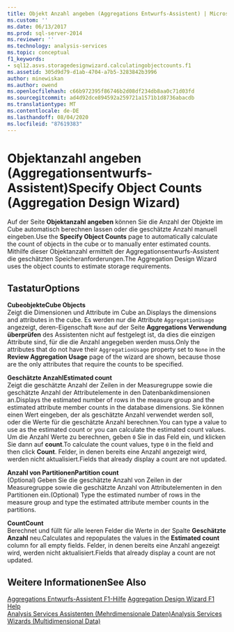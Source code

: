 ```yaml
---
title: Objekt Anzahl angeben (Aggregations Entwurfs-Assistent) | Microsoft-Dokumentation
ms.custom: ''
ms.date: 06/13/2017
ms.prod: sql-server-2014
ms.reviewer: ''
ms.technology: analysis-services
ms.topic: conceptual
f1_keywords:
- sql12.asvs.storagedesignwizard.calculatingobjectcounts.f1
ms.assetid: 305d9d79-d1ab-4704-a7b5-3283842b3996
author: minewiskan
ms.author: owend
ms.openlocfilehash: c66b972395f86746b2d08df234db8aa0c71d03fd
ms.sourcegitcommit: ad4d92dce894592a259721a1571b1d8736abacdb
ms.translationtype: MT
ms.contentlocale: de-DE
ms.lasthandoff: 08/04/2020
ms.locfileid: "87619383"
---
```

# <a name="specify-object-counts-aggregation-design-wizard"></a><span data-ttu-id="3894a-102">Objektanzahl angeben (Aggregationsentwurfs-Assistent)</span><span class="sxs-lookup"><span data-stu-id="3894a-102">Specify Object Counts (Aggregation Design Wizard)</span></span>
  <span data-ttu-id="3894a-103">Auf der Seite **Objektanzahl angeben** können Sie die Anzahl der Objekte im Cube automatisch berechnen lassen oder die geschätzte Anzahl manuell eingeben.</span><span class="sxs-lookup"><span data-stu-id="3894a-103">Use the **Specify Object Counts** page to automatically calculate the count of objects in the cube or to manually enter estimated counts.</span></span> <span data-ttu-id="3894a-104">Mithilfe dieser Objektanzahl ermittelt der Aggregationsentwurfs-Assistent die geschätzten Speicheranforderungen.</span><span class="sxs-lookup"><span data-stu-id="3894a-104">The Aggregation Design Wizard uses the object counts to estimate storage requirements.</span></span>  
  
## <a name="options"></a><span data-ttu-id="3894a-105">Tastatur</span><span class="sxs-lookup"><span data-stu-id="3894a-105">Options</span></span>  
 <span data-ttu-id="3894a-106">**Cubeobjekte**</span><span class="sxs-lookup"><span data-stu-id="3894a-106">**Cube Objects**</span></span>  
 <span data-ttu-id="3894a-107">Zeigt die Dimensionen und Attribute im Cube an.</span><span class="sxs-lookup"><span data-stu-id="3894a-107">Displays the dimensions and attributes in the cube.</span></span> <span data-ttu-id="3894a-108">Es werden nur die Attribute `AggregationUsage` angezeigt, deren-Eigenschaft `None` auf der Seite **Aggregations Verwendung überprüfen** des Assistenten nicht auf festgelegt ist, da dies die einzigen Attribute sind, für die die Anzahl angegeben werden muss.</span><span class="sxs-lookup"><span data-stu-id="3894a-108">Only the attributes that do not have their `AggregationUsage` property set to `None` in the **Review Aggregation Usage** page of the wizard are shown, because those are the only attributes that require the counts to be specified.</span></span>  
  
 <span data-ttu-id="3894a-109">**Geschätzte Anzahl**</span><span class="sxs-lookup"><span data-stu-id="3894a-109">**Estimated count**</span></span>  
 <span data-ttu-id="3894a-110">Zeigt die geschätzte Anzahl der Zeilen in der Measuregruppe sowie die geschätzte Anzahl der Attributelemente in den Datenbankdimensionen an.</span><span class="sxs-lookup"><span data-stu-id="3894a-110">Displays the estimated number of rows in the measure group and the estimated attribute member counts in the database dimensions.</span></span> <span data-ttu-id="3894a-111">Sie können einen Wert eingeben, der als geschätzte Anzahl verwendet werden soll, oder die Werte für die geschätzte Anzahl berechnen.</span><span class="sxs-lookup"><span data-stu-id="3894a-111">You can type a value to use as the estimated count or you can calculate the estimated count values.</span></span> <span data-ttu-id="3894a-112">Um die Anzahl Werte zu berechnen, geben `0` Sie in das Feld ein, und klicken Sie dann auf **count**.</span><span class="sxs-lookup"><span data-stu-id="3894a-112">To calculate the count values, type `0` in the field and then click **Count**.</span></span> <span data-ttu-id="3894a-113">Felder, in denen bereits eine Anzahl angezeigt wird, werden nicht aktualisiert.</span><span class="sxs-lookup"><span data-stu-id="3894a-113">Fields that already display a count are not updated.</span></span>  
  
 <span data-ttu-id="3894a-114">**Anzahl von Partitionen**</span><span class="sxs-lookup"><span data-stu-id="3894a-114">**Partition count**</span></span>  
 <span data-ttu-id="3894a-115">(Optional) Geben Sie die geschätzte Anzahl von Zeilen in der Measuregruppe sowie die geschätzte Anzahl von Attributelementen in den Partitionen ein.</span><span class="sxs-lookup"><span data-stu-id="3894a-115">(Optional) Type the estimated number of rows in the measure group and type the estimated attribute member counts in the partitions.</span></span>  
  
 <span data-ttu-id="3894a-116">**Count**</span><span class="sxs-lookup"><span data-stu-id="3894a-116">**Count**</span></span>  
 <span data-ttu-id="3894a-117">Berechnet und füllt für alle leeren Felder die Werte in der Spalte **Geschätzte Anzahl** neu.</span><span class="sxs-lookup"><span data-stu-id="3894a-117">Calculates and repopulates the values in the **Estimated count** column for all empty fields.</span></span> <span data-ttu-id="3894a-118">Felder, in denen bereits eine Anzahl angezeigt wird, werden nicht aktualisiert.</span><span class="sxs-lookup"><span data-stu-id="3894a-118">Fields that already display a count are not updated.</span></span>  
  
## <a name="see-also"></a><span data-ttu-id="3894a-119">Weitere Informationen</span><span class="sxs-lookup"><span data-stu-id="3894a-119">See Also</span></span>  
 <span data-ttu-id="3894a-120">[Aggregations Entwurfs-Assistent F1-Hilfe](aggregation-design-wizard-f1-help.md) </span><span class="sxs-lookup"><span data-stu-id="3894a-120">[Aggregation Design Wizard F1 Help](aggregation-design-wizard-f1-help.md) </span></span>  
 [<span data-ttu-id="3894a-121">Analysis Services Assistenten &#40;Mehrdimensionale Daten&#41;</span><span class="sxs-lookup"><span data-stu-id="3894a-121">Analysis Services Wizards &#40;Multidimensional Data&#41;</span></span>](analysis-services-wizards-multidimensional-data.md)  
  
  
